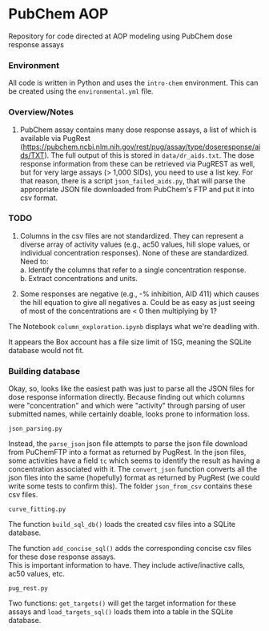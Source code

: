 # PubChem AOP

Repository for code directed at AOP modeling using PubChem dose response assays

### Environment 

All code is written in Python and uses the `intro-chem` environment.  This can be 
created using the `environmental.yml` file. 


### Overview/Notes

1) PubChem assay contains many dose response assays, a list of which is available via PugRest 
(https://pubchem.ncbi.nlm.nih.gov/rest/pug/assay/type/doseresponse/aids/TXT).  The full output of this 
is stored in `data/dr_aids.txt`.  The dose response information from these can be retrieved via PugREST as well, 
but for very large assays (> 1,000 SIDs), you need to use a list key.  For that reason, there is a script `json_failed_aids.py`,
 that will parse the appropriate JSON file downloaded from PubChem's FTP and put it into csv format.  
 
 ### TODO
 
 1) Columns in the csv files are not standardized.  They can represent a diverse array of activity values (e.g., ac50 values, 
 hill slope values, or individual concentration responses).  None of these are standardized.  Need to:  
 a. Identify the columns that refer to a single concentration response.  
 b. Extract concentrations and units.    
 
 2) Some responses are negative (e.g., -% inhibition, AID 411) which causes the hill equation to give all negatives 
 a. Could be as easy as just seeing of most of the concentrations are < 0 then multiplying by 1? 
 
 The Notebook `column_exploration.ipynb` displays what we're deadling with.  
 
 It appears the Box account has a file size limit of 15G, meaning the SQLite database
  would not fit.  
 
 ### Building database
 
 Okay, so, looks like the easiest path was just to parse all the JSON files for dose response information directly.  Because
  finding out which columns were "concentration" and which were "activity" through parsing of user submitted names, while 
  certainly doable, looks prone to information loss.
  
  `json_parsing.py`
  
  Instead, the `parse_json` json file attempts to parse the json file download from PuChemFTP into a format as returned
   by PugRest.  In the json files, some activities have a field `tc` which seems to identify the result as having a 
   concentration associated with it.  The `convert_json` function converts all the json files into the same (hopefully) 
   format as returned by PugRest (we could write some tests to confirm this).  The folder `json_from_csv` contains these
   csv files. 
   
   `curve_fitting.py`
   
   The function `build_sql_db()` loads the created csv files into a SQLite database.
   
   The function `add_concise_sql()` adds the corresponding concise csv files for these dose response assays.  
   This is important information to have.  They include active/inactive calls, ac50 values, etc.  
   
   `pug_rest.py`
   
   Two functions: `get_targets()` will get the target information for these assays and `load_targets_sql()` 
   loads them into a table in the SQLite database. 
   